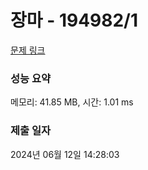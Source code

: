 # 장마 - 194982/1 

[문제 링크](https://level.goorm.io/exam/194982/%EC%9E%A5%EB%A7%88/quiz/1) 

### 성능 요약

메모리: 41.85 MB, 시간: 1.01 ms

### 제출 일자

2024년 06월 12일 14:28:03

